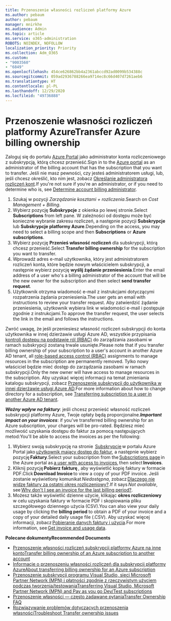 ```yaml
---
title: Przenoszenie własności rozliczeń platformy Azure
ms.author: pebaum
author: pebaum
manager: mnirkhe
ms.audience: Admin
ms.topic: article
ms.service: o365-administration
ROBOTS: NOINDEX, NOFOLLOW
localization_priority: Priority
ms.collection: Adm_O365
ms.custom:
- "9003560"
- "6849"
ms.openlocfilehash: 454ce626862bb4a2361abccd92ad0099b534388c
ms.sourcegitcommit: 059ad2936788266ea9714ec8c66d407d7261aeb6
ms.translationtype: HT
ms.contentlocale: pl-PL
ms.lasthandoff: 12/29/2020
ms.locfileid: "49736888"
---
```

# <a name="transfer-azure-billing-ownership"></a><span data-ttu-id="ccc1a-102">Przenoszenie własności rozliczeń platformy Azure</span><span class="sxs-lookup"><span data-stu-id="ccc1a-102">Transfer Azure billing ownership</span></span>

<span data-ttu-id="ccc1a-103">Zaloguj się do portalu [Azure Portal](https://portal.azure.com/) jako administrator konta rozliczeniowego z subskrypcją, którą chcesz przenieść.</span><span class="sxs-lookup"><span data-stu-id="ccc1a-103">Sign in to the [Azure portal](https://portal.azure.com/) as an administrator of the billing account that has the subscription that you want to transfer.</span></span> <span data-ttu-id="ccc1a-104">Jeśli nie masz pewności, czy jesteś administratorem usługi, lub, jeśli chcesz określić, kto nim jest, zobacz [Określanie administratora rozliczeń kont](https://docs.microsoft.com/azure/cost-management-billing/understand/subscription-transfer#whoisaa).</span><span class="sxs-lookup"><span data-stu-id="ccc1a-104">If you're not sure if you're an administrator, or if you need to determine who is, see [Determine account billing administrator](https://docs.microsoft.com/azure/cost-management-billing/understand/subscription-transfer#whoisaa).</span></span>

1. <span data-ttu-id="ccc1a-105">Szukaj w pozycji _Zarządzanie kosztami + rozliczenia_.</span><span class="sxs-lookup"><span data-stu-id="ccc1a-105">Search on _Cost Management + Billing_.</span></span>
1. <span data-ttu-id="ccc1a-106">Wybierz pozycję **Subskrypcje** z okienka po lewej stronie.</span><span class="sxs-lookup"><span data-stu-id="ccc1a-106">Select **Subscriptions** from left pane.</span></span> <span data-ttu-id="ccc1a-107">W zależności od dostępu może być konieczne wybranie zakresu rozliczeń, a następnie pozycji **Subskrypcje** lub **Subskrypcje platformy Azure**.</span><span class="sxs-lookup"><span data-stu-id="ccc1a-107">Depending on the access, you may need to select a billing scope and then **Subscriptions** or **Azure subscriptions**.</span></span>
1. <span data-ttu-id="ccc1a-108">Wybierz pozycję **Przenieś własność rozliczeń** dla subskrypcji, którą chcesz przenieść.</span><span class="sxs-lookup"><span data-stu-id="ccc1a-108">Select **Transfer billing ownership** for the subscription you want to transfer.</span></span>
1. <span data-ttu-id="ccc1a-109">Wprowadź adres e-mail użytkownika, który jest administratorem rozliczeń konta, które będzie nowym właścicielem subskrypcji, a następnie wybierz pozycję **wyślij żądanie przeniesienia**.</span><span class="sxs-lookup"><span data-stu-id="ccc1a-109">Enter the email address of a user who's a billing administrator of the account that will be the new owner for the subscription and then select **send transfer request**.</span></span>
1. <span data-ttu-id="ccc1a-110">Użytkownik otrzyma wiadomość e-mail z instrukcjami dotyczącymi rozpatrzenia żądania przeniesienia.</span><span class="sxs-lookup"><span data-stu-id="ccc1a-110">The user gets an email with instructions to review your transfer request.</span></span> <span data-ttu-id="ccc1a-111">Aby zatwierdzić żądanie przeniesienia, użytkownik wybiera link w wiadomości e-mail i postępuje zgodnie z instrukcjami.</span><span class="sxs-lookup"><span data-stu-id="ccc1a-111">To approve the transfer request, the user selects the link in the email and follows the instructions.</span></span>

<span data-ttu-id="ccc1a-112">Zwróć uwagę, że jeśli przeniesiesz własność rozliczeń subskrypcji do konta użytkownika w innej dzierżawie usługi Azure AD, wszystkie przypisania [kontroli dostępu na podstawie ról (RBAC)](https://docs.microsoft.com/azure/role-based-access-control/overview?WT.mc_id=Portal-Microsoft_Azure_Support) do zarządzania zasobami w ramach subskrypcji zostaną trwale usunięte.</span><span class="sxs-lookup"><span data-stu-id="ccc1a-112">Please note that if you transfer billing ownership of your subscription to a user's account in another Azure AD tenant, all [role-based access control (RBAC)](https://docs.microsoft.com/azure/role-based-access-control/overview?WT.mc_id=Portal-Microsoft_Azure_Support) assignments to manage resources in the subscription are permanently removed.</span></span> <span data-ttu-id="ccc1a-113">Tylko nowy właściciel będzie mieć dostęp do zarządzania zasobami w ramach subskrypcji.</span><span class="sxs-lookup"><span data-stu-id="ccc1a-113">Only the new owner will have access to manage resources in the subscription.</span></span> <span data-ttu-id="ccc1a-114">Aby uzyskać więcej informacji na temat zmieniania katalogu subskrypcji, zobacz [Przenoszenie subskrypcji do użytkownika w innej dzierżawie usługi Azure AD](https://docs.microsoft.com/azure/active-directory/managed-identities-azure-resources/known-issues?WT.mc_id=Portal-Microsoft_Azure_Support).</span><span class="sxs-lookup"><span data-stu-id="ccc1a-114">For more information about how to change directory for a subscription, see [Transferring subscription to a user in another Azure AD tenant](https://docs.microsoft.com/azure/active-directory/managed-identities-azure-resources/known-issues?WT.mc_id=Portal-Microsoft_Azure_Support).</span></span>

<span data-ttu-id="ccc1a-115">_**Ważny wpływ na faktury**_: jeśli chcesz przenieść własność rozliczeń subskrypcji platformy Azure, Twoje opłaty będą proporcjonalne.</span><span class="sxs-lookup"><span data-stu-id="ccc1a-115">_**Important impact on your invoices**_: if you've transferred billing ownership for an Azure subscription, your charges will be pro-rated.</span></span> <span data-ttu-id="ccc1a-116">Będziesz mieć możliwość uzyskania dostępu do faktur za pomocą następujących metod:</span><span class="sxs-lookup"><span data-stu-id="ccc1a-116">You'll be able to access the invoices as per the following:</span></span>  

1. <span data-ttu-id="ccc1a-117">Wybierz swoją subskrypcję na stronie  [Subskrypcje](https://portal.azure.com/#blade/Microsoft_Azure_Billing/SubscriptionsBlade) w portalu Azure Portal jako [użytkownik mający dostęp do faktur](https://docs.microsoft.com/azure/cost-management-billing/manage/manage-billing-access?WT.mc_id=Portal-Microsoft_Azure_Support), a następnie wybierz pozycję **Faktury**.</span><span class="sxs-lookup"><span data-stu-id="ccc1a-117">Select your subscription from the [Subscriptions page](https://portal.azure.com/#blade/Microsoft_Azure_Billing/SubscriptionsBlade) in the Azure portal as [a user with access to invoices](https://docs.microsoft.com/azure/cost-management-billing/manage/manage-billing-access?WT.mc_id=Portal-Microsoft_Azure_Support), then select **Invoices**.</span></span>
1. <span data-ttu-id="ccc1a-118">Kliknij pozycję **Pobierz fakturę** , aby wyświetlić kopię faktury w formacie PDF.</span><span class="sxs-lookup"><span data-stu-id="ccc1a-118">Click **Download Invoice** to view a copy of your PDF invoice.</span></span> <span data-ttu-id="ccc1a-119">Jeśli zostanie wyświetlony komunikat _Niedostępna_, zobacz [Dlaczego nie widzę faktury za ostatni okres rozliczeniowy?](https://docs.microsoft.com/azure/cost-management-billing/manage/download-azure-invoice-daily-usage-date?WT.mc_id=Portal-Microsoft_Azure_Support#noinvoice).</span><span class="sxs-lookup"><span data-stu-id="ccc1a-119">If it says _Not available_, see [Why don't I see an invoice for the last billing period?](https://docs.microsoft.com/azure/cost-management-billing/manage/download-azure-invoice-daily-usage-date?WT.mc_id=Portal-Microsoft_Azure_Support#noinvoice).</span></span>
1. <span data-ttu-id="ccc1a-120">Możesz także wyświetlić dzienne użycie, klikając **okres rozliczeniowy** w celu uzyskania faktury w formacie PDF i skopiowania pliku szczegółowego dziennego użycia (CSV).</span><span class="sxs-lookup"><span data-stu-id="ccc1a-120">You can also view your daily usage by clicking the **billing period** to obtain a PDF of your invoice and a copy of your detailed daily usage file (.CSV).</span></span> <span data-ttu-id="ccc1a-121">Aby uzyskać więcej informacji, zobacz [Pobieranie danych faktury i użycia](https://docs.microsoft.com/azure/cost-management-billing/manage/download-azure-invoice-daily-usage-date?WT.mc_id=Portal-Microsoft_Azure_Support).</span><span class="sxs-lookup"><span data-stu-id="ccc1a-121">For more information, see [Get invoice and usage data](https://docs.microsoft.com/azure/cost-management-billing/manage/download-azure-invoice-daily-usage-date?WT.mc_id=Portal-Microsoft_Azure_Support).</span></span>

<span data-ttu-id="ccc1a-122">**Polecane dokumenty**</span><span class="sxs-lookup"><span data-stu-id="ccc1a-122">**Recommended Documents**</span></span>

- [<span data-ttu-id="ccc1a-123">Przenoszenie własności rozliczeń subskrypcji platformy Azure na inne konto</span><span class="sxs-lookup"><span data-stu-id="ccc1a-123">Transfer billing ownership of an Azure subscription to another account</span></span>](https://docs.microsoft.com/azure/cost-management-billing/manage/billing-subscription-transfer)
- [<span data-ttu-id="ccc1a-124">Informacje o przenoszeniu własności rozliczeń dla subskrypcji platformy Azure</span><span class="sxs-lookup"><span data-stu-id="ccc1a-124">About transferring billing ownership for an Azure subscription</span></span>](https://docs.microsoft.com//azure/cost-management-billing/understand/subscription-transfer)
- [<span data-ttu-id="ccc1a-125">Przenoszenie subskrypcji programu Visual Studio, sieci Microsoft Partner Network (MPN) i płatności zgodnie z rzeczywistym użyciem podczas tworzenia/testowania</span><span class="sxs-lookup"><span data-stu-id="ccc1a-125">Transferring Visual Studio, Microsoft Partner Network (MPN) and Pay as you go Dev/Test subscriptions</span></span>](https://docs.microsoft.com/azure/billing/billing-subscription-transfer?WT.mc_id=Portal-Microsoft_Azure_Support#transferring-visual-studio-microsoft-partner-network-mpn-and-pay-as-you-go-devtest-subscriptions)
- [<span data-ttu-id="ccc1a-126">Przenoszenie własności — często zadawane pytania</span><span class="sxs-lookup"><span data-stu-id="ccc1a-126">Transfer Ownership FAQ</span></span>](https://docs.microsoft.com/azure/billing/billing-subscription-transfer?WT.mc_id=Portal-Microsoft_Azure_Support#frequently-asked-questions-faq-for-senders)
- [<span data-ttu-id="ccc1a-127">Rozwiązywanie problemów dotyczących przenoszenia własności</span><span class="sxs-lookup"><span data-stu-id="ccc1a-127">Troubleshoot Transfer ownership issues</span></span>](https://docs.microsoft.com/azure/billing/billing-subscription-transfer?WT.mc_id=Portal-Microsoft_Azure_Support#troubleshooting)
